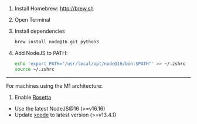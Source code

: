 1. Install Homebrew: http://brew.sh
2. Open Terminal
3. Install dependencies

    ```sh
    brew install node@16 git python3
    ```

4. Add NodeJS to PATH:

    ```sh
    echo 'export PATH="/usr/local/opt/node@16/bin:$PATH"' >> ~/.zshrc
    source ~/.zshrc
    ```
    
---
For machines using the M1 architecture:
1. Enable [Rosetta](https://support.apple.com/en-us/HT211861)

- Use the latest NodeJS@16 (>=v16.16)
- Update [xcode](https://developer.apple.com/xcode/) to latest version (>=v13.4.1)
